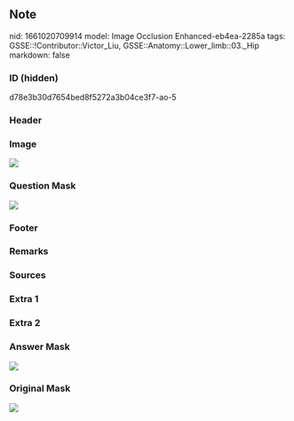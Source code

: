 ## Note
nid: 1661020709914
model: Image Occlusion Enhanced-eb4ea-2285a
tags: GSSE::!Contributor::Victor_Liu, GSSE::Anatomy::Lower_limb::03._Hip
markdown: false

### ID (hidden)
d78e3b30d7654bed8f5272a3b04ce3f7-ao-5

### Header


### Image
<img src="tmp0kaq5ki1.png">

### Question Mask
<img src="d78e3b30d7654bed8f5272a3b04ce3f7-ao-5-Q.svg">

### Footer


### Remarks


### Sources


### Extra 1


### Extra 2


### Answer Mask
<img src="d78e3b30d7654bed8f5272a3b04ce3f7-ao-5-A.svg">

### Original Mask
<img src="d78e3b30d7654bed8f5272a3b04ce3f7-ao-O.svg">
